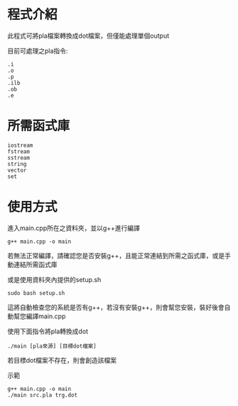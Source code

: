 # 程式介紹
此程式可將pla檔案轉換成dot檔案，但僅能處理單個output

目前可處理之pla指令:

    .i
    .o
    .p
    .ilb
    .ob
    .e

# 所需函式庫

    iostream
    fstream
    sstream
    string
    vector
    set

# 使用方式
進入main.cpp所在之資料夾，並以g++進行編譯

    g++ main.cpp -o main

若無法正常編譯，請確認您是否安裝g++，且能正常連結到所需之函式庫，或是手動連結所需函式庫

或是使用資料夾內提供的setup.sh

    sudo bash setup.sh

這將自動檢查您的系統是否有g++，若沒有安裝g++，則會幫您安裝，裝好後會自動幫您編譯main.cpp

使用下面指令將pla轉換成dot

    ./main [pla來源] [目標dot檔案]

若目標dot檔案不存在，則會創造該檔案

示範

    g++ main.cpp -o main
    ./main src.pla trg.dot